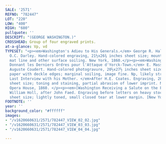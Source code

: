 ```yaml
---
SALE: '2571'
REFNO: "782447"
LOT: "220"
LOW: "400"
HIGH: "600"
pullquote: ''
DESCRIPT: "(GEORGE WASHINGTON.)"
CROSSHEAD: Group of four engraved prints.
at-a-glance: Vp, vd
TYPESET: "<p><em>Washington's Adieu to His Generals.</em> George R. Hall, after Felix
  O.C. Darley. Hand-colored engraving, 21½x26¾ inches sheet size; mounted on board,
  mat line and other surface soiling. New York, 1860.</p><p><em>Washington et Rochambeau
  Donnant les Derniers Ordres pour l'Attaque d'Yorck-Town.</em> E. Massard, after
  Auguste Coudert. Hand-colored photogravure, 20½x27½ inches sheet size, heavy wove
  paper with deckle edges; marginal soiling, image fine. Np, likely struck early 20th-century.</p><p><em>Washington's
  Last Interview with his Mother. </em>After H.E. Coates. Engraving, 28x21¾ inches
  sheet size; toning and staining, partial abrasion of lower imprint. New York: Pike's
  Opera House, 1860. </p><p><em>[Washington Receiving a Salute on the Field of Trenton].</em>
  William Holl, after John Faed. Engraving before letters on heavy stock, 30x22¾ inches
  sheet size; lightly toned, small closed tear at lower margin. [New York, circa 1860].</p>"
FOOTNOTE: ''
year: ''
background_color: "#ffffff"
images:
- "/v1620660631/2571/782447_VIEW_02_02.jpg"
- "/v1620660631/2571/782447_VIEW_03_03.jpg"
- "/v1620660631/2571/782447_VIEW_04_04.jpg"

---
```

